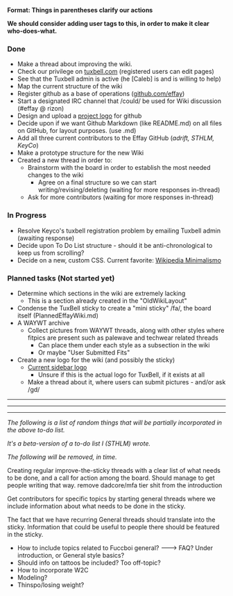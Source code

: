 **Format: Things in parentheses clarify our actions**

**We should consider adding user tags to this, in order to make it clear who-does-what.**

### Done
- Make a thread about improving the wiki. 
- Check our privilege on [tuxbell.com](https://tuxbell.com) (registered users can edit pages)
- See that the Tuxbell admin is active (he [Caleb] is and is willing to help)
- Map the current structure of the wiki
- Register github as a base of operations ([github.com/effay](https://http://github.com/effay))
- Start a designated IRC channel that /could/ be used for Wiki discussion (#effay @ rizon)
- Design and upload a [project logo](https://raw.githubusercontent.com/effay/effay.github.io/master/effaylogo.png) for github 
- Decide upon if we want Github Markdown (like README.md) on all files on GitHub, for layout purposes. (use .md)
- Add all three current contributors to the Effay GitHub (*adrift, STHLM, KeyCo*)
- Make a prototype structure for the new Wiki
- Created a new thread in order to:
  - Brainstorm with the board in order to establish the most needed changes to the wiki
    - Agree on a final structure so we can start writing/revising/deleting (waiting for more responses in-thread)
  - Ask for more contributors (waiting for more responses in-thread)

### In Progress
- Resolve Keyco's tuxbell registration problem by emailing Tuxbell admin (awaiting response)
- Decide upon To Do List structure - should it be anti-chronological to keep us from scrolling?
- Decide on a new, custom CSS. Current favorite: [Wikipedia Minimalismo](https://userstyles.org/styles/100852/wikipedia-minimalismo)

### Planned tasks (Not started yet)
- Determine which sections in the wiki are extremely lacking
  - This is a section already created in the "OldWikiLayout"
- Condense the TuxBell sticky to create a "mini sticky" /fa/, the board itself (PlannedEffayWiki.md)
- A WAYWT archive
  - Collect pictures from WAYWT threads, along with other styles where fitpics are present such as palewave and techwear related threads
    - Can place them under each style as a subsection in the wiki
    - Or maybe "User Submitted Fits"
- Create a new logo for the wiki (and possibly the sticky)
  - [Current sidebar logo](http://a.1339.cf/beusba.png)
    - Unsure if this is the actual logo for TuxBell, if it exists at all
  - Make a thread about it, where users can submit pictures - and/or ask /gd/


---
---
---
*The following is a list of random things that will be partially incorporated in the above to-do list.*

*It's a beta-version of a to-do list I (STHLM) wrote.*

*The following will be removed, in time.*

Creating regular improve-the-sticky threads with a clear list of what needs to be done, and a call for action among the board. Should manage to get people writing that way.
remove dadcore/mfa tier shit from the introduction

Get contributors for specific topics by starting general threads where we include information about what needs to be done in the sticky. 

The fact that we have recurring General threads should translate into the sticky.
Information that could be useful to people there should be featured in the sticky. 
- How to include topics related to Fuccboi general? ---> FAQ? Under introduction, or General style basics?
- Should info on tattoos be included? Too off-topic?
- How to incorporate W2C
- Modeling?
- Thinspo/losing weight?
